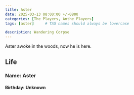 ```yaml
---
title: Aster
date: 2025-03-13 08:00:00 +/-0800
categories: [The Players, Anthe Players]
tags: [aster]     # TAG names should always be lowercase

description: Wandering Corpse
---
```


Aster awoke in the woods, now he is here. 

## Life

### Name: Aster

#### Birthday: Unknown

